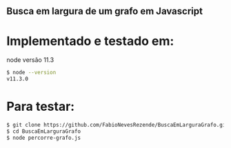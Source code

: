 ## Busca em largura de um grafo em Javascript

# Implementado e testado em:
node versão 11.3

```bash
$ node --version
v11.3.0
```

# Para testar:
```bash
$ git clone https://github.com/FabioNevesRezende/BuscaEmLarguraGrafo.git
$ cd BuscaEmLarguraGrafo
$ node percorre-grafo.js
```
